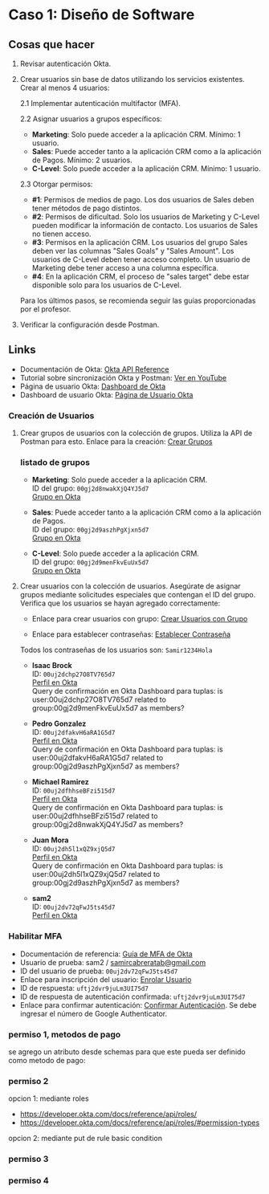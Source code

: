 # Caso 1: Diseño de Software

## Cosas que hacer

1. Revisar autenticación Okta.
2. Crear usuarios sin base de datos utilizando los servicios existentes. Crear al menos 4 usuarios:

    2.1 Implementar autenticación multifactor (MFA).

    2.2 Asignar usuarios a grupos específicos:
    - **Marketing**: Solo puede acceder a la aplicación CRM. Mínimo: 1 usuario.
    - **Sales**: Puede acceder tanto a la aplicación CRM como a la aplicación de Pagos. Mínimo: 2 usuarios.
    - **C-Level**: Solo puede acceder a la aplicación CRM. Mínimo: 1 usuario.

    2.3 Otorgar permisos:
    - **#1**: Permisos de medios de pago. Los dos usuarios de Sales deben tener métodos de pago distintos.
    - **#2**: Permisos de dificultad. Solo los usuarios de Marketing y C-Level pueden modificar la información de contacto. Los usuarios de Sales no tienen acceso.
    - **#3**: Permisos en la aplicación CRM. Los usuarios del grupo Sales deben ver las columnas "Sales Goals" y "Sales Amount". Los usuarios de C-Level deben tener acceso completo. Un usuario de Marketing debe tener acceso a una columna específica.
    - **#4**: En la aplicación CRM, el proceso de "sales target" debe estar disponible solo para los usuarios de C-Level.

    Para los últimos pasos, se recomienda seguir las guías proporcionadas por el profesor.

3. Verificar la configuración desde Postman.

## Links

- Documentación de Okta: [Okta API Reference](https://developer.okta.com/docs/reference/rest/)
- Tutorial sobre sincronización Okta y Postman: [Ver en YouTube](https://www.youtube.com/watch?v=u1Fqh4KneXI)
- Página de usuario Okta: [Dashboard de Okta](https://dashboard.fga.dev/customers/01J5MGFTY5REWXEYZSZHWS0MA6/stores/01J5MGFWCPJDXY4ERGG43RZYFF/dev-mode)
- Dashboard de usuario Okta: [Página de Usuario Okta](https://dashboard.fga.dev/customers/01J5MGFTY5REWXEYZSZHWS0MA6/stores/01J5MGFWCPJDXY4ERGG43RZYFF/dev-mode)

### Creación de Usuarios

1. Crear grupos de usuarios con la colección de grupos. Utiliza la API de Postman para esto. Enlace para la creación: [Crear Grupos](https://web.postman.co/workspace/1315bfff-6894-47a5-9774-9f9bb6b36fbe/request/31493491-1b54cbfe-6dd6-48fd-b233-9962b65004da?action=share&source=copy-link&creator=31493491&active-environment=3a19c96e-63d6-45f0-814e-88e7189c11d9)

   ### listado de grupos

    - **Marketing**: Solo puede acceder a la aplicación CRM.  
      ID del grupo: `00gj2d8nwakXjQ4YJ5d7`  
      [Grupo en Okta](https://dev-32963311.okta.com/api/v1/groups/00gj2d8nwakXjQ4YJ5d7/users)

    - **Sales**: Puede acceder tanto a la aplicación CRM como a la aplicación de Pagos.  
      ID del grupo: `00gj2d9aszhPgXjxn5d7`  
      [Grupo en Okta](https://dev-32963311.okta.com/api/v1/groups/00gj2d9aszhPgXjxn5d7/users)

    - **C-Level**: Solo puede acceder a la aplicación CRM.  
      ID del grupo: `00gj2d9menFkvEuUx5d7`  
      [Grupo en Okta](https://dev-32963311.okta.com/api/v1/groups/00gj2d9menFkvEuUx5d7/users)



2. Crear usuarios con la colección de usuarios. Asegúrate de asignar grupos mediante solicitudes especiales que contengan el ID del grupo. Verifica que los usuarios se hayan agregado correctamente:
   - Enlace para crear usuarios con grupo: [Crear Usuarios con Grupo](https://web.postman.co/workspace/Diseno_Caso1~1315bfff-6894-47a5-9774-9f9bb6b36fbe/request/31493491-1b54cbfe-6dd6-48fd-b233-9962b65004da?action=share&source=copy-link&creator=31493491&active-environment=3a19c96e-63d6-45f0-814e-88e7189c11d9)

   - Enlace para establecer contraseñas: [Establecer Contraseña](https://web.postman.co/workspace/1315bfff-6894-47a5-9774-9f9bb6b36fbe/request/31493491-1a40808f-4f80-469a-8aea-98ca23235c2b?action=share&source=copy-link&creator=31493491&active-environment=3a19c96e-63d6-45f0-814e-88e7189c11d9)

   Todos los contraseñas de los usuarios son: `Samir1234Hola`


    - **Isaac Brock**  
    ID: `00uj2dchp27O8TV765d7`  
    [Perfil en Okta](https://dev-32963311.okta.com/api/v1/users/00uj2dchp27O8TV765d7)  
    Query de confirmación en Okta Dashboard para tuplas: is user:00uj2dchp27O8TV765d7 related to group:00gj2d9menFkvEuUx5d7 as members?

    - **Pedro Gonzalez**  
    ID: `00uj2dfakvH6aRA1G5d7`  
    [Perfil en Okta](https://dev-32963311.okta.com/api/v1/users/00uj2dfakvH6aRA1G5d7)  
    Query de confirmación en Okta Dashboard para tuplas: is user:00uj2dfakvH6aRA1G5d7 related to group:00gj2d9aszhPgXjxn5d7 as members?

    - **Michael Ramirez**  
    ID: `00uj2dfhhseBFzi515d7`  
    [Perfil en Okta](https://dev-32963311.okta.com/api/v1/users/00uj2dfhhseBFzi515d7)  
    Query de confirmación en Okta Dashboard para tuplas: is user:00uj2dfhhseBFzi515d7 related to group:00gj2d8nwakXjQ4YJ5d7 as members?

    - **Juan Mora**  
    ID: `00uj2dh5l1xQZ9xjQ5d7`  
    [Perfil en Okta](https://dev-32963311.okta.com/api/v1/users/00uj2dh5l1xQZ9xjQ5d7)  
    Query de confirmación en Okta Dashboard para tuplas: is user:00uj2dh5l1xQZ9xjQ5d7 related to group:00gj2d9aszhPgXjxn5d7 as members?

    - **sam2**  
      ID: `00uj2dv72qFwJ5ts45d7`  
      [Perfil en Okta](https://dev-32963311.okta.com/api/v1/users/00uj2dv72qFwJ5ts45d7)


### Habilitar MFA

- Documentación de referencia: [Guía de MFA de Okta](https://developer.okta.com/docs/guides/mfa/ga/main/)
- Usuario de prueba: sam2 / samircabreratab@gmail.com
- ID del usuario de prueba: `00uj2dv72qFwJ5ts45d7`
- Enlace para inscripción del usuario: [Enrolar Usuario](https://web.postman.co/workspace/Diseno_Caso1~1315bfff-6894-47a5-9774-9f9bb6b36fbe/request/31493491-b678dd04-4ca3-42c9-bc6c-280e5d5f1cf2?action=share&source=copy-link&creator=31493491&active-environment=3a19c96e-63d6-45f0-814e-88e7189c11d9)
- ID de respuesta: `uftj2dvr9juLm3UI75d7`
- ID de respuesta de autenticación confirmada: `uftj2dvr9juLm3UI75d7`
- Enlace para confirmar autenticación: [Confirmar Autenticación](https://web.postman.co/workspace/Diseno_Caso1~1315bfff-6894-47a5-9774-9f9bb6b36fbe/request/31493491-1817a32a-c220-4f38-a620-f4e25913b3db?action=share&source=copy-link&creator=31493491&active-environment=3a19c96e-63d6-45f0-814e-88e7189c11d9). Se debe ingresar el número de Google Authenticator.






### permiso 1, metodos de pago

se agrego un atributo desde schemas para que este pueda ser definido como metodo de pago: 

### permiso 2

opcion 1: mediante roles

- https://developer.okta.com/docs/reference/api/roles/
- https://developer.okta.com/docs/reference/api/roles/#permission-types

opcion 2: mediante put de rule basic condition


### permiso 3

### permiso 4